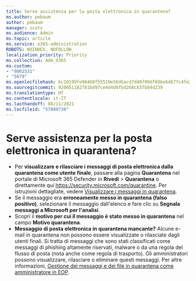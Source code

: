 ```yaml
---
title: Serve assistenza per la posta elettronica in quarantena?
ms.author: pebaum
author: pebaum
manager: scotv
ms.audience: Admin
ms.topic: article
ms.service: o365-administration
ROBOTS: NOINDEX, NOFOLLOW
localization_priority: Priority
ms.collection: Adm_O365
ms.custom:
- "9002531"
- "5679"
ms.openlocfilehash: bc10199fe98460f55519e56dbacd7d49f09df89be6d677c4fe2b6b95f529e26d
ms.sourcegitcommit: 920051182781bd97ce4d4d6fbd268cb37b84d239
ms.translationtype: HT
ms.contentlocale: it-IT
ms.lasthandoff: 08/11/2021
ms.locfileid: "57889730"
---
```

# <a name="need-help-with-email-quarantine"></a>Serve assistenza per la posta elettronica in quarantena?

- Per **visualizzare e rilasciare i messaggi di posta elettronica dalla quarantena come utente finale**, passare alla pagina **Quarantena** nel portale di Microsoft 365 Defender in **Rivedi** \> **Quarantena** o direttamente qui <https://security.microsoft.com/quarantine>. Per istruzioni dettagliate, vedere [Visualizzare i messaggi in quarantena](https://docs.microsoft.com/microsoft-365/security/office-365-security/find-and-release-quarantined-messages-as-a-user#view-your-quarantined-messages).
- Se il messaggio era **erroneamente messo in quarantena (falso positivo)**, selezionare il messaggio dall'elenco e fare clic su **Segnala messaggi a Microsoft per l'analisi**.
- Scopri il **motivo per cui il messaggio è stato messo in quarantena** nel campo **Motivo quarantena**.
- **Messaggio di posta elettronica in quarantena mancante?** Alcune e-mail in quarantena non possono essere visualizzate o rilasciate dagli utenti finali. Si tratta di messaggi che sono stati classificati come messaggi di phishing altamente riservati, malware o da una regola del flusso di posta (nota anche come regola di trasporto). Gli amministratori possono visualizzare, rilasciare o eliminare questi messaggi. Per altre informazioni, [Gestione dei messaggi e dei file in quarantena come amministratore in EOP](https://docs.microsoft.com/microsoft-365/security/office-365-security/manage-quarantined-messages-and-files).
